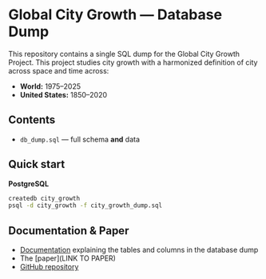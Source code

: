 # Global City Growth — Database Dump

This repository contains a single SQL dump for the Global City Growth Project. This project studies city growth with a harmonized definition of city across space and time across:
- **World:** 1975–2025
- **United States:** 1850–2020  

## Contents
- `db_dump.sql` — full schema **and** data

## Quick start

**PostgreSQL**
```bash
createdb city_growth
psql -d city_growth -f city_growth_dump.sql
```

## Documentation & Paper

- [Documentation](https://andreamusso96.github.io/global-city-growth-pipeline-doc/) explaining the tables and columns in the database dump
- The [paper](LINK TO PAPER)
- [GitHub repository](https://github.com/andreamusso96/global-city-growth)